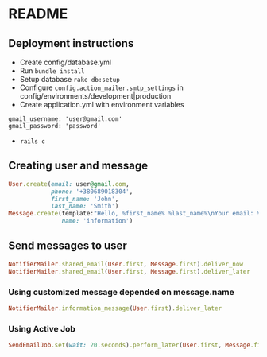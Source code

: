 # README

## Deployment instructions
* Create config/database.yml
* Run ```bundle install```
* Setup database
```rake db:setup```
* Configure ```config.action_mailer.smtp_settings``` in config/environments/development|production
* Create application.yml with environment variables
```
gmail_username: 'user@gmail.com'
gmail_password: 'password' 
```
* ```rails c```

## Creating user and message
```ruby
User.create(email: user@gmail.com, 
            phone: '+380689018304', 
            first_name: 'John', 
            last_name: 'Smith')
Message.create(template:"Hello, %first_name% %last_name%\nYour email: %email%\nYour phone: %phone%", 
               name: 'information')
```

## Send messages to user

```ruby
NotifierMailer.shared_email(User.first, Message.first).deliver_now
NotifierMailer.shared_email(User.first, Message.first).deliver_later
```
### Using customized message depended on message.name
```ruby
NotifierMailer.information_message(User.first).deliver_later
```
### Using Active Job
```ruby
SendEmailJob.set(wait: 20.seconds).perform_later(User.first, Message.first)
```
